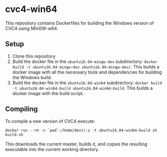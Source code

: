 # cvc4-win64

This repository contains Dockerfiles for building the Windows version of CVC4
using MinGW-w64.

## Setup

1. Clone this repository
2. Build the docker file in the `ubuntu16.04-mingw-dev` subdirectory: `docker
   build -t ubuntu16.04-mingw-dev ubuntu16.04-mingw-dev/`. This builds a docker
   image with all the necessary tools and dependencies for building the Windows
   build.
3. Build the docker file in the `ubuntu16.04-win64` subdirectory: `docker build
   -t ubuntu16.04-win64-build ubuntu16.04-win64-build`. This builds a docker
   image with the build script.

## Compiling

To compile a new version of CVC4 execute:

```
docker run --rm -v `pwd`:/home/dest/:z -t ubuntu16.04-win64-build sh build.sh
```

This downloads the current master, builds it, and copies the resulting
executable into the current working directory.
